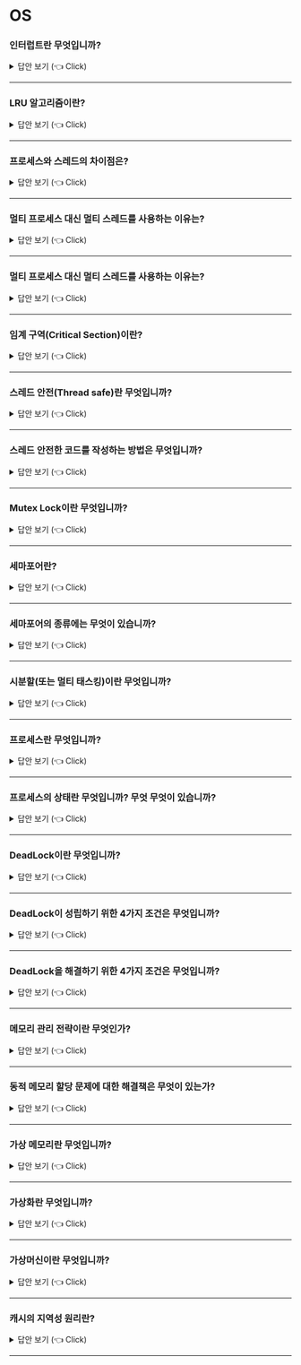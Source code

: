 # OS

### 인터럽트란 무엇입니까?

<details>
   <summary> 답안 보기 (👈 Click)</summary>
<br />

+ 사용자 프로그램이 운영체제 서비스 수행 요청이 필요할 때, <br>
  운영체제에 보내는 요청을 인터럽트라고 합니다. <br>
  운영체제의 인터럽트 구동식 특성은 시스템의 일반적 구모를 정의하며, <br>
  각 타입의 인터럽트에 대해 어떠한 행동을 취해야 할지는 운영체제 내의 서로 다른 코드 세그먼트가 결정합니다. <br>
  한 인터럽트를 처리하기 위해 하나의 인터럽트 서비스 루틴이 제공됩니다. <br>  
   
</details>


-----------------------


### LRU 알고리즘이란?

<details>
   <summary> 답안 보기 (👈 Click)</summary>
<br />

+ 페이지 교체 알고리즘의 한 종류로서, 가장 오랜 기간 사용되지 않은 페이지를 교체하는 알고리즘입니다. <br> 
   
</details>


-----------------------

### 프로세스와 스레드의 차이점은?

<details>
   <summary> 답안 보기 (👈 Click)</summary>
<br />

+ 프로세스는 실행중인 프로그램을 의미하며, 메모리를 할당 받은 프로그램을 의미합니다. <br>
  스레드는 프로세스의 하위 개념으로서, 하나의 프로세스는 다수의 실행 스레드를 가질 수 있으며, <br>
  실제 코드를 실행하는 단위입니다. 
  스레드는 프로세스보다 생성 비용이 저렴하며, 여러 스레드는 힙(heap)이라는 메모리 공간을 공유합니다. 
   
</details>


-----------------------


### 멀티 프로세스 대신 멀티 스레드를 사용하는 이유는?

<details>
   <summary> 답안 보기 (👈 Click)</summary>
<br />

+ 멀티 스레드 방식은 멀티 프로세스 방식에 비해 생성 비용(메모리 공간)이 저렴하며, context switch 비용이 적습니다. <br>
  또한 캐싱 측면에서도 스레드 모델의 성능이 더 좋습니다.  
   
   
</details>


-----------------------


### 멀티 프로세스 대신 멀티 스레드를 사용하는 이유는?

<details>
   <summary> 답안 보기 (👈 Click)</summary>
<br />

+ 멀티 스레드 방식은 멀티 프로세스 방식에 비해 생성 비용(메모리 공간)이 저렴하며, context switch 비용이 적습니다. <br>
  또한 캐싱 측면에서도 스레드 모델의 성능이 더 좋습니다.  
   
   
</details>


-----------------------


### 임계 구역(Critical Section)이란? 

<details>
   <summary> 답안 보기 (👈 Click)</summary>
<br />

+ 임계 구역은 다른 프로세스와 공유하는 변수를 변경하거나, 테이블을 갱신하거나 파일을 쓰거나 하는 등의 작업을 수행하는 <br>
  영역을 의미합니다. <br> 
  이 때, 한 프로세스가 자신의 임계 구역에서 수행하는 동안에는 다른 프로세스들은 그들의 임계구역에 들어갈 수 없습니다. <br>
  즉, 동시에 두 프로세스가 그들의 임계구역 안에서 실행할 수 없습니다. 
   
</details>

-----------------------


### 스레드 안전(Thread safe)란 무엇입니까? 

<details>
   <summary> 답안 보기 (👈 Click)</summary>
<br />

+ 멀티 스레드 프로그래밍에서 함수, 변수, 객체 등이 여러 스레드로부터 동시에 접근이 이루어져도, <br> 
  프로그램의 실행에 문제가 없음을 나타낸다. <br> 
   
   
</details>


-----------------------


### 스레드 안전한 코드를 작성하는 방법은 무엇입니까? 

<details>
   <summary> 답안 보기 (👈 Click)</summary>
<br />

+ 1) Synchronized 함수 사용
  2) Synchronized 블록 사용
  3) ReentrantLock 사용
  4) 세마포어 사용 
  5) 모니터 사용 등이 있습니다. 
   
 <br> 
   
   
</details>


-----------------------

### Mutex Lock이란 무엇입니까? 

<details>
   <summary> 답안 보기 (👈 Click)</summary>
<br />

+ Mutex Lock은 임계 구역을 보호하고 경쟁 조건을 방지하기 위해 사용되는 락을 의미합니다. <br>
  즉, 프로세스는 임계구역에 들어가기 전에 반드시 락을 획득해야 하고, <br>
  임계구역을 빠져 나올 때, 락을 반환해야 한다. <br> 
  acquire() 함수가 락을 획득하고, release() 함수가 락을 반환한다. <br>  
  acquire() 또는 relase() 함수 호출은 원자적으로 수행되어야 한다. <br>
  이 방식의 단점은 바쁜 대기(busy waiting)을 해야 한다는 것이다. <br>
  프로세스가 임계구역에 있는 동안 임계 구역에 들어가기 원하는 다른 프로세스들은 <br>
  acquire() 함수를 호출하는 반복문을 계속 실행해야 한다. <br>
  사실 이러한 유형의 mutex 락은 락이 가용해지기를 기다리면서 프로세스가 계속 회전을 하고 있기 때문에 <br>
  spinlock이라고도 부른다. 
   
</details>


-----------------------

### 세마포어란? 

<details>
   <summary> 답안 보기 (👈 Click)</summary>
<br />

+ 세마포어는 mutex와 유사하게 동작하지만, 프로세스들이 자신들의 행동을 더 정교하게 동기화할 수 있는 방법을 제공하는 <br>
  강력한 도구입니다. <br> 
  세마포어는 리소스의 상태를 나타내는 일종의 카운터라고 할 수 있습니다. <br>  
   
  세마포 S는 정수 변수로서, 초기화를 제외하고는, 단지 두 개의 표준 원자적 연산 wait()와 signal()로만 접근이 가능힙니다. <br> 
  wait()와 signal() 연산 시 세마포의 정수 값을 변경하는 연산은 반드시 분리되지 않고 수행되어야 합니다. <br>
  즉, 한 스레드가 세마포 값을 변경하면, 다른 어떤 스레드도 동시에 동일한 세마포 값을 변경할 수 없습니다. 
   
 <br> 
   
   
</details>


-----------------------

### 세마포어의 종류에는 무엇이 있습니까? 

<details>
   <summary> 답안 보기 (👈 Click)</summary>
<br />

+ 운영체제는 카운팅(counting)과 이진(binary) 세마포를 구분합니다. <br> 
  카운팅 세마포의 값은 제한 없는 영역(domain)을 갖습니다. <br>
  이진 세마포의 값은 0과 1사이의 값만 가능합니다. <br> 
   
 <br> 
   
   
</details>


-----------------------



### 시분할(또는 멀티 태스킹)이란 무엇입니까?

<details>
   <summary> 답안 보기 (👈 Click)</summary>
<br />

+ 다중 프로그래밍의 논리적 확장으로, 시분할 시스템에서는 CPU가 다수의 작업들을 교대로 수행하지만, <br>
  매우 빈번하게 교대가 일어나기 때문에 프로그램이 실행되는 동안에 사용자들은 각자 자기의 프로그램과 <br>
  상호 작용할 수 있다. 
</details>


-----------------------

### 프로세스란 무엇입니까?

<details>
   <summary> 답안 보기 (👈 Click)</summary>
<br />

+ 실행 중인 프로그램을 의미하며, 현대의 시분할 시스템에서 작업의 단위입니다. <br> 
  하나의 시스템은 프로세스들의 집합입니다. <br> 
</details>


-----------------------

### 프로세스의 상태란 무엇입니까? 무엇 무엇이 있습니까?

<details>
   <summary> 답안 보기 (👈 Click)</summary>
<br />

+ 프로세스 상태에는 새로운(new), 실행(running), 대기(waiting), 준비 완료(ready), 종료(terminated)가 있습니다. <br>
  새로운(new)은 프로세스가 생성 중임을 의미하고, <br>
  실행(running)은 명령어가 실행되고 있음을 의미하고, <br> 
  대기(waiting)는 프로세스가 어떤 사건(입출력 완료 또는 신호의 수신 등)이 일어나기를 기다리는 것을 의미하고, <br> 
  준비 완료(ready)는 프로세스가 처리기에 할당되기를 기다리는 것을 의미하며, <br>
  종료(terminated)는 프로세스의 실행이 종료되었음을 의미합니다. <br> 
</details>


-----------------------


### DeadLock이란 무엇입니까?

<details>
   <summary> 답안 보기 (👈 Click)</summary>
<br />

+  
</details>

-----------------------

### DeadLock이 성립하기 위한 4가지 조건은 무엇입니까?

<details>
   <summary> 답안 보기 (👈 Click)</summary>
<br />

+  
</details>

-----------------------

### DeadLock을 해결하기 위한 4가지 조건은 무엇입니까?

<details>
   <summary> 답안 보기 (👈 Click)</summary>
<br />

+  
</details>

-----------------------

### 메모리 관리 전략이란 무엇인가?

<details>
   <summary> 답안 보기 (👈 Click)</summary>
<br />
[참고: 공룡책] 
   
+ 메모리 관리 알고리즘은 단순 하드웨어 방식에서 페이징과 세그먼트 방법까지 다양하며, <br>
  각 방법은 고유의 장,단점을 갖고 있습니다. <br> 
  
  가장 간단한 공간 할당 방법은 메모리를 똑같은 고정된 크기로 분할(partition)하는 것입니다. <br> 
  각 분할마다 한 프로세스를 가지고 이 때, 분할의 개수를 다중 프로그래밍 정도(multiprogramming degree)라고 합니다. <br>
  한 분할이 비게 되면 한 프로세스가 입력 큐(input queue)에서 선택되어 빈 분할에 들어옵니다. <br>
  그 프로세스가 끝나면 그 분할은 다른 프로세스를 위해 사용될 수 있습니다. <br>  
   
  가변 분할 기법에서 운영체제는 메모리의 어떤 부분이 사용되고 있고, 어떤 부분이 사용되지 않고 있는가를 파악할 수 있는 테이블을 유지합니다. <br> 
  초기에 모든 메모리 공간은 한 개의 큰 사용 가능한 블록으로 간주됩니다. <br> 
  이 경우 한 개의 공간(hole)이 있다고  표현합니다. <br> 
  앞으로 보겠지만 결국에는 메모리는 다양한 크기의 공간의 집합을 포함하게 됩니다.<br> 
   
   
</details>

-----------------------


### 동적 메모리 할당 문제에 대한 해결책은 무엇이 있는가?

<details>
   <summary> 답안 보기 (👈 Click)</summary>
<br />
[참고: 공룡책] 
   
+ 최초 적합(First Fit), 최적 적합(Best Fit), 최악 적합(Worst Fit) 등이 있습니다. 
  
  1) 최초 적합(First Fit)
  - 첫 번째 사용 가능한 가용 공간을 할당합니다. 검색은 집합의 시작에서부터 하거나, <br>
    지난 번 검색이 끝났던 곳에서 시작될 수 있습니다. <br>
    충분히 큰 가용 공간을 찾았을 때, 검색을 끝낼 수 있습니다. <br> 
    
  2) 최적 적합(Best Fit)
  - 사용 가능한 공간들 중에서 가장 작은 것을 택합니다. 리스트가 크기 순으로 되어 있지 않다면 <br>
    전 리스트를 검색해야만 합니다. <br>
    이 방법은 아주 작은 가용 공간을 만들어냅니다. <br> 
   
  3) 최악 적합(Worst Fit)
  - 가장 큰 가용 공간을 택합니다. 이 방식을 할당해 주고 남게되는 자유 공간은 충분히 커서 <br>
    다른 프로세스들을 위하여 유용하게 사용될 수 있습니다. <br> 
    이 때, 자유 공간들이 크기 순으로 정렬되어 있지 않다면 전 리스트를 다 검색해야만 합니다. <br> 
   
   
</details>

-----------------------

### 가상 메모리란 무엇입니까?

<details>
   <summary> 답안 보기 (👈 Click)</summary>
<br />

+ 가상 메모리라는 것은 프로세스 전체가 메모리 내에 올라오지 않더라도 실행이 가능하도록 하는 기법입니다. <br> 
  이 기법의 주요 장점 중 하나는 사용자 프로그램이 물리 메모리보다 커져도 된다는 점입니다. <br> 
  가상 메모리는 물리 메모리로부터 사용자 관점의 논리 메모리를 분리시켜 메인 메모리를 균일한 크기의 저장 공간으로 구성된 <br>
  엄청나게 큰 배열로 추상화 시켜 줍니다. <br> 
  이 기법을 통해 프로그래머는 메모리의 크기 제약으로부터 자유로워집니다. 
   
[참고: incutv]    
+ 가상 메모리라는 것은 프로그램 전체가 아닌 필요한 일부분만 메모리에 올리는 기법입니다. <br> 
  즉, 가상 메모리는 프로세스의 물리 메모리와 논리 메모리를 분리하기 위해 생겨난 것입니다. 
  
  가상 메모리가 없는 경우를 생각하면, <br> 
  RAM의 메모리가 4GB라고 하고, 프로세스 A, B에 필요한 메모리가 4GB라고 한다면, <br> 
  메모리에 프로세스 A가 먼저 할당이 된다면, 프로세스 B는 할당할 메모리가 부족하여 사용할 수 없다. <br> 
   
  가상 메모리가 있는 경우는, 
  RAM의 메모리가 4GB라고 하고, 프로세스 A,B,C가 있다고 하면, <br> 
  프로세스가 현재 사용되는 메모리만큼만 물리 메모리(RAM)에 할당과 해제를 반복하여 <br>
  메모리를 사용한다면 여러 프로세스를 사용할 수 있다. <br> 
   
   
</details>

-----------------------


### 가상화란 무엇입니까?

<details>
   <summary> 답안 보기 (👈 Click)</summary>
<br />

+  
</details>

-----------------------

### 가상머신이란 무엇입니까?

<details>
   <summary> 답안 보기 (👈 Click)</summary>
<br />

+  
</details>

-----------------------

### 캐시의 지역성 원리란?

<details>
   <summary> 답안 보기 (👈 Click)</summary>
<br />

+ 캐시 메모리는 속도가 빠른 장치와 느린 장치간의 속도차에 따른 병목 현상을 줄이기 위한 범용 메모리입니다. <br> 
  이러한 역할을 수행하기 위해서는 CPU가 어떤 데이터를 원할 것인가를 어느 정도 예측할 수 있어야 한다. 
   
  1) 캐시 메모리에서 원하는 데이터를 찾는 다면, 메인 메모리까지 가서 찾지 않아도 되기 때문에 성능 향상 <br> 
  2) 캐시 메모리에 원하는 데이터에 적중률 성능의 관건 <br> 
  -> 이 때, 적중률을 높이기 위해 데이터 지역성 원리를 사용한다. 
   
  시간 지역성 
  - 최근에 참조된 주소의 내용은 곧 다음에 다시 참조되는 특성 
   
  공간 지역성
  - 대부분의 실제 프로그램이 참조된 주소와 인접한 주소의 내용이 다시 참조되는 특성 
  -> 캐시 메모리에 데이터를 저장할 때, 공간 지역성을 최대한 활용하기 위해, 
     해당 데이터뿐만 아니라 옆 주소의 데이터도 같이 가져와 미래에 쓰일 것을 대비한다. 
 
   
</details>

-----------------------

